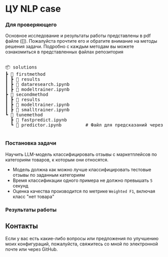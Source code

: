 # ЦУ NLP case

### Для проверяющего

Основное исследование и результаты работы представлены в pdf файле ([]). Пожалуйста прочтите его и обратите внимание на методы решения задачи. Подробно с каждым методам вы можете ознакомиться в представленных файлах репозитория

<pre>

📦 solutions
┣ 📂 firstmethod
┃ ┣ 📂 results
┃ ┣ 📜 dataresearch.ipynb
┃ ┣ 📜 modeltrainer.ipynb  
┣ 📂 secondmethod
┃ ┣ 📂 results
┃ ┣ 📜 modeltrainer.ipynb
┃ ┣ 📜 smalltrainer.ipynb 
┗ 📂 tunemethod
  ┣ 📜 fastpredict.ipynb   
  ┗ 📜 predictor.ipynb         # Файл для предсказаний через промпт и lmm                   

</pre>

### Постановка задачи

Научить LLM-модель классифицировать отзывы с маркетплейсов по категориям товаров, к которым они относятся.


* Модель должна как можно лучше классифицировать тестовые отзывы по заданным категориям
* Время классификации одного примера не должно превышать `5` секунд
* Оценка качества производится по метрике `Weighted F1`, включая класс "нет товара"

### Результаты работы



## Контакты

Если у вас есть какие-либо вопросы или предложения по улучшению моих конфигураций, пожалуйста, свяжитесь со мной по электронной почте или через GitHub.